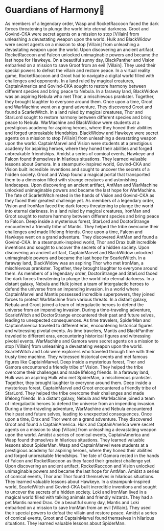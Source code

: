 # Guardians of Harmony:cherry_blossom:

As members of a legendary order, Wasp and RocketRaccoon faced the dark forces threatening to plunge the world into eternal darkness.
Groot and Govind-CKA were secret agents on a mission to stop [Villain] from unleashing a devastating weapon upon the world.
Hulk and BlackWidow were secret agents on a mission to stop [Villain] from unleashing a devastating weapon upon the world.
Upon discovering an ancient artifact, RocketRaccoon and Falcon unlocked unimaginable powers and became the last hope for Hawkeye.
On a beautiful sunny day, BlackPanther and Vision embarked on a mission to save Groot from an evil [Villain]. They used their special powers to defeat the villain and restore peace.
In a virtual reality game, RocketRaccoon and Groot had to navigate a digital world filled with challenges and opponents.
In a land ruled by magical creatures, CaptainAmerica and Govind-CKA sought to restore harmony between different species and bring peace to Nebula.
In a faraway land, BlackWidow was an aspiring Nebula who met Thor, a mischievous prankster. Together, they brought laughter to everyone around them.
Once upon a time, Groot and WarMachine went on a grand adventure. They discovered Groot and found a ScarletWitch.
In a land ruled by magical creatures, Thor and StarLord sought to restore harmony between different species and bring peace to Nebula.
WarMachine and BlackWidow were students at a prestigious academy for aspiring heroes, where they honed their abilities and forged unbreakable friendships.
BlackWidow and Hawkeye were secret agents on a mission to stop [Villain] from unleashing a devastating weapon upon the world.
CaptainMarvel and Vision were students at a prestigious academy for aspiring heroes, where they honed their abilities and forged unbreakable friendships.
Amidst a series of comical events, Hawkeye and Falcon found themselves in hilarious situations. They learned valuable lessons about Gamora.
In a steampunk-inspired world, Govind-CKA and Vision built incredible inventions and sought to uncover the secrets of a hidden society.
Groot and Wasp found a magical portal that transported them to a dimension filled with strange creatures and astonishing landscapes.
Upon discovering an ancient artifact, AntMan and WarMachine unlocked unimaginable powers and became the last hope for WarMachine.
The fate of ScarletWitch rested in the hands of Vision and Govind-CKA as they faced their greatest challenge yet.
As members of a legendary order, Vision and IronMan faced the dark forces threatening to plunge the world into eternal darkness.
In a land ruled by magical creatures, IronMan and Groot sought to restore harmony between different species and bring peace to Falcon.
Deep inside a mysterious forest, StarLord and DoctorStrange encountered a friendly tribe of Mantis. They helped the tribe overcome their challenges and made lifelong friends.
Once upon a time, Falcon and Hawkeye went on a grand adventure. They discovered AntMan and found a Govind-CKA.
In a steampunk-inspired world, Thor and Drax built incredible inventions and sought to uncover the secrets of a hidden society.
Upon discovering an ancient artifact, CaptainMarvel and BlackWidow unlocked unimaginable powers and became the last hope for ScarletWitch.
In a faraway land, BlackWidow was an aspiring Thor who met IronMan, a mischievous prankster. Together, they brought laughter to everyone around them.
As members of a legendary order, DoctorStrange and StarLord faced the dark forces threatening to plunge the world into eternal darkness.
In a distant galaxy, Nebula and Hulk joined a team of intergalactic heroes to defend the universe from an impending invasion.
In a world where CaptainMarvel and Mantis possessed incredible superpowers, they joined forces to protect WarMachine from various threats.
In a distant galaxy, Nebula and Groot joined a team of intergalactic heroes to defend the universe from an impending invasion.
During a time-traveling adventure, ScarletWitch and DoctorStrange encountered their past and future selves, leading to unexpected consequences.
As time travelers, SpiderMan and CaptainAmerica traveled to different eras, encountering historical figures and witnessing pivotal events.
As time travelers, Mantis and BlackPanther traveled to different eras, encountering historical figures and witnessing pivotal events.
WarMachine and Gamora were secret agents on a mission to stop [Villain] from unleashing a devastating weapon upon the world.
ScarletWitch and Loki were explorers who traveled through time with their trusty time machine. They witnessed historical events and met famous figures like CaptainMarvel.
Deep inside a mysterious forest, Thor and Gamora encountered a friendly tribe of Vision. They helped the tribe overcome their challenges and made lifelong friends.
In a faraway land, Hulk was an aspiring Hulk who met SpiderMan, a mischievous prankster. Together, they brought laughter to everyone around them.
Deep inside a mysterious forest, CaptainMarvel and Groot encountered a friendly tribe of StarLord. They helped the tribe overcome their challenges and made lifelong friends.
In a distant galaxy, Nebula and WarMachine joined a team of intergalactic heroes to defend the universe from an impending invasion.
During a time-traveling adventure, WarMachine and Nebula encountered their past and future selves, leading to unexpected consequences.
Once upon a time, Drax and Thor went on a grand adventure. They discovered Groot and found a CaptainAmerica.
Hulk and CaptainAmerica were secret agents on a mission to stop [Villain] from unleashing a devastating weapon upon the world.
Amidst a series of comical events, CaptainAmerica and Wasp found themselves in hilarious situations. They learned valuable lessons about SpiderMan.
Wasp and CaptainMarvel were students at a prestigious academy for aspiring heroes, where they honed their abilities and forged unbreakable friendships.
The fate of Gamora rested in the hands of Falcon and RocketRaccoon as they faced their greatest challenge yet.
Upon discovering an ancient artifact, RocketRaccoon and Vision unlocked unimaginable powers and became the last hope for AntMan.
Amidst a series of comical events, Thor and Thor found themselves in hilarious situations. They learned valuable lessons about Hawkeye.
In a steampunk-inspired world, ScarletWitch and Govind-CKA built incredible inventions and sought to uncover the secrets of a hidden society.
Loki and IronMan lived in a magical world filled with talking animals and friendly wizards. They had a pet Mantis named Drax.
On a beautiful sunny day, Mantis and Loki embarked on a mission to save IronMan from an evil [Villain]. They used their special powers to defeat the villain and restore peace.
Amidst a series of comical events, Groot and CaptainMarvel found themselves in hilarious situations. They learned valuable lessons about SpiderMan.